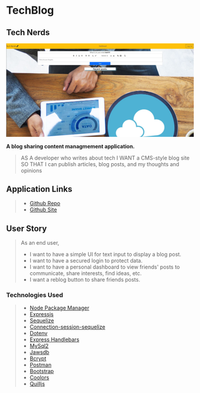 # TechBlog

## **Tech Nerds**

![TechNerdsocialmediablog](public/images/TechNerds.JPG)

**A blog sharing content managmement application.**

>AS A developer who writes about tech
I WANT a CMS-style blog site
SO THAT I can publish articles, blog posts, and my thoughts and opinions

## Application Links

>* [Github Repo](https://github.com/SarahKubik/TechNerds.git)
>* [Github Site](https://sarahkubik.github.io/TechNerds/)</li>

## User Story

>As an end user,
>
>* I want to have a simple UI for text input to display a blog post.
>* I want to have a secured login to protect data.
>* I want to have a personal dashboard to view friends' posts to communicate, share interests, find ideas, etc.
>* I want a reblog button to share friends posts.

### Technologies Used
>
>* [Node Package Manager](https://nodejs.org)
>* [Expressjs](https://expressjs.com)
>* [Sequelize](https://sequelize.org)
>* [Connection-session-sequelize](https://www.npmjs.com/package/connect-session-sequelize)
>* [Dotenv](https://www.npmjs.com/package/dotenv)
>* [Express Handlebars](https://www.npmjs.com/package/express-handlebars)
>* [MySql2](https://www.npmjs.com/package/mysql2)
>* [Jawsdb](https://www.jawsdb.com/)
>* [Bcrypt](https://www.npmjs.com/package/bcrypt)
>* [Postman](https://www.postman.com)
>* [Bootstrap](https://getbootstrap.com)
>* [Coolors](https://coolors.co)
>* [Quilljs](https://quilljs.com)
